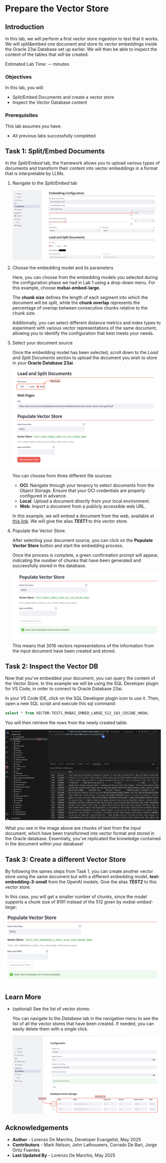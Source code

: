 # Prepare the Vector Store

## Introduction

In this lab, we will perform a first vector store ingestion to test that it works. We will split&embed one document and store its vector embeddings inside the Oracle 23ai Database set up earlier. We will then be able to inspect the content of the tables that will be created.

Estimated Lab Time: -- minutes

### Objectives

In this lab, you will:
* Split/Embed Documents and create a vector store
* Inspect the Vector Database content

### Prerequisites

This lab assumes you have:
* All previous labs successfully completed

## Task 1: Split/Embed Documents

In the *Split/Embed* tab, the framework allows you to upload various types of documents and transform their content into vector embeddings in a format that is interpretable by LLMs.

1. Navigate to the *Split/Embed* tab

	![split-embed-interface](./images/split-embed.jpg)

2. Choose the embedding model and its parameters

    Here, you can choose from the embedding models you selected during the configuration phase we had in Lab 1 using a drop-down menu.
    For this example, choose **mxbai-embed-large**. 
    
    The **chunk size** defines the length of each segment into which the document will be split, while the **chunk overlap** represents the percentage of overlap between consecutive chunks relative to the chunk size.

    Additionally, you can select different distance metrics and index types to experiment with various vector representations of the same document, allowing you to identify the configuration that best meets your needs.

3. Select your document source

    Once the embedding model has been selected, scroll down to the *Load and Split Documents* section to upload the document you wish to store in your **Oracle Database 23ai**.

    ![populate-vector-store](images/populate-vector-store.png)

    You can choose from three different file sources:

    * **OCI**: Navigate through your tenancy to select documents from the Object Storage. Ensure that your OCI credentials are properly configured in advance.
    * **Local**: Upload a document directly from your local environment.
    * **Web**: Import a document from a publicly accessible web URL.

    In this example, we will embed a document from the web, available at [this link](https://docs.oracle.com/en/database/oracle/oracle-database/23/vecse/ai-vector-search-users-guide.pdf). We will give the alias ***TEST1*** to this vector store.

4. Populate the Vector Store.

   After selecting your document source, you can click on the **Populate Vector Store** button and start the embedding process.

    Once the process is complete, a green confirmation prompt will appear, indicating the number of chunks that have been generated and successfully stored in the database.

    ![vector-store-populated](images/vector-store-populated.png)

    This means that 3016 vectors representations of the information from the input document have been created and stored.

## Task 2: Inspect the Vector DB

Now that you've embedded your document, you can query the content of the Vector Store. In this example we will be using the SQL Developer plugin for VS Code, in order to connect to Oracle Database 23ai.    

In your VS Code IDE, click on the SQL Developer plugin icon to use it. Then, open a new SQL script and execute this sql command:

```sql 
select * from VECTOR.TEST1_MXBAI_EMBED_LARGE_512_103_COSINE_HNSW;
```
You will then retrieve the rows from the newly created table.

  ![query-vector-db](images/query-vector-db.png)

What you see in the image above are chunks of text from the input document, which have been transformed into vector format and stored in the Oracle database. Essentially, you’ve replicated the knowledge contained in the document within your database!

## Task 3: Create a different Vector Store

By following the sames steps from Task 1, you can create another vector store using the same document but with a different embedding model, **text-embedding-3-small** from the OpenAI models. Give the alias ***TEST2*** to this vector store. 
    
In this case, you will get a smaller number of chunks, since the model supports a chunk size of 8191 instead of the 512 given by *mxbai-embed-large*:

![text-embedding-3-small](images/text-embedding-3-small.png)

## Learn More

* (optional) See the list of vector stores:
    
    You can navigate to the *Database* tab in the navigation menu to see the list of all the vector stores that have been created. If needed, you can easily delete them with a single click.

    ![database-vector-store-list](images/database-vector-store-list.png)

## Acknowledgements
* **Author** - Lorenzo De Marchis, Developer Evangelist, May 2025
* **Contributors** - Mark Nelson, John Lathouwers, Corrado De Bari, Jorge Ortiz Fuentes
* **Last Updated By** - Lorenzo De Marchis, May 2025
